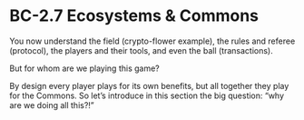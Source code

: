 # BC-2.7 Ecosystems & Commons

You now understand the field (crypto-flower example), the rules and referee (protocol), the players and their tools, and even the ball (transactions). 

But for whom are we playing this game? 

By design every player plays for its own benefits, but all together they play for the Commons. So let’s introduce in this section the big question: “why are we doing all this?!” 

